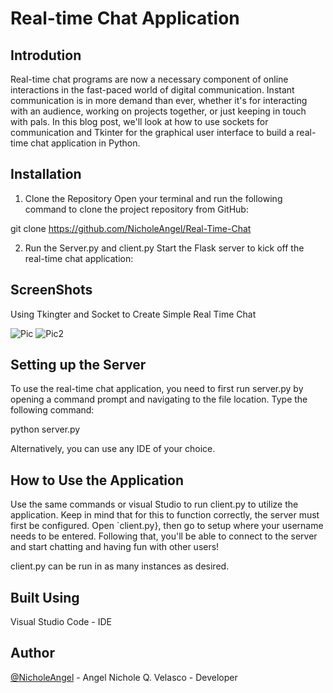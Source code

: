 # Real-time Chat Application

## Introdution

Real-time chat programs are now a necessary component of online interactions in the fast-paced world of digital communication. Instant communication is in more demand than ever, whether it's for interacting with an audience, working on projects together, or just keeping in touch with pals. In this blog post, we'll look at how to use sockets for communication and Tkinter for the graphical user interface to build a real-time chat application in Python.

  

## Installation

  

1. Clone the Repository
Open your terminal and run the following command to clone the project repository from GitHub:


git  clone  https://github.com/NicholeAngel/Real-Time-Chat

2. Run the Server.py and client.py
Start the Flask server to kick off the real-time chat application:



## ScreenShots

 Using Tkingter and Socket to Create Simple Real Time Chat 



![Pic](https://github.com/NicholeAngel/Real-Time-Chat/assets/151384692/54fbe1aa-1626-4977-8fab-63c038d51540)
![Pic2](https://github.com/NicholeAngel/Real-Time-Chat/assets/151384692/e25b8a57-ff7c-4183-ac5f-9ae7b07f7e2b)

 


## Setting up the Server

  

To use the real-time chat application, you need to first run server.py by opening a command prompt and navigating to the file location. Type the following command:

  


python  server.py


  

Alternatively, you can use any IDE of your choice.

  

## How to Use the Application

  

Use the same commands or visual Studio to run client.py to utilize the application. Keep in mind that for this to function correctly, the server must first be configured. Open `client.py}, then go to setup where your username needs to be entered. Following that, you'll be able to connect to the server and start chatting and having fun with other users!

  

client.py can be run in as many instances as desired.

  

## Built Using

  

Visual Studio Code - IDE

  

## Author

  

[@NicholeAngel](https://github.com/NicholeAngel/Real-Time-Chat) - Angel Nichole Q. Velasco - Developer
